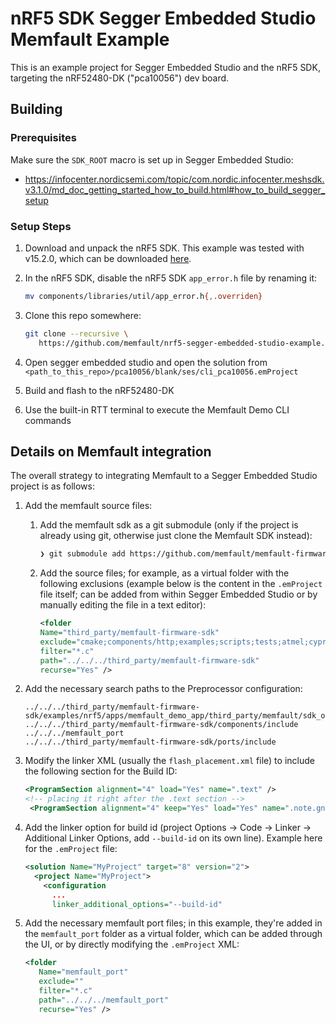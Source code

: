 # nRF5 SDK Segger Embedded Studio Memfault Example

This is an example project for Segger Embedded Studio and the nRF5 SDK,
targeting the nRF52480-DK ("pca10056") dev board.

## Building

### Prerequisites

Make sure the `SDK_ROOT` macro is set up in Segger Embedded Studio:

- https://infocenter.nordicsemi.com/topic/com.nordic.infocenter.meshsdk.v3.1.0/md_doc_getting_started_how_to_build.html#how_to_build_segger_setup

### Setup Steps

1. Download and unpack the nRF5 SDK. This example was tested with v15.2.0, which
   can be downloaded
   [here](https://developer.nordicsemi.com/nRF5_SDK/nRF5_SDK_v15.x.x/nRF5_SDK_15.2.0_9412b96.zip).

2. In the nRF5 SDK, disable the nRF5 SDK `app_error.h` file by renaming it:

   ```bash
   mv components/libraries/util/app_error.h{,.overriden}
   ```

3. Clone this repo somewhere:

   ```bash
   git clone --recursive \
      https://github.com/memfault/nrf5-segger-embedded-studio-example.git
   ```

4. Open segger embedded studio and open the solution from
   `<path_to_this_repo>/pca10056/blank/ses/cli_pca10056.emProject`

5. Build and flash to the nRF52480-DK

6. Use the built-in RTT terminal to execute the Memfault Demo CLI commands

## Details on Memfault integration

The overall strategy to integrating Memfault to a Segger Embedded Studio project
is as follows:

1. Add the memfault source files:

   1. Add the memfault sdk as a git submodule (only if the project is already
      using git, otherwise just clone the Memfault SDK instead):

      ```bash
      ❯ git submodule add https://github.com/memfault/memfault-firmware-sdk.git third_party/memfault-firmware-sdk
      ```

   2. Add the source files; for example, as a virtual folder with the following
      exclusions (example below is the content in the `.emProject` file itself;
      can be added from within Segger Embedded Studio or by manually editing the
      file in a text editor):

      ```xml
      <folder
      Name="third_party/memfault-firmware-sdk"
      exclude="cmake;components/http;examples;scripts;tests;atmel;cypress;dialog;emlib;esp8266_sdk;esp_idf;freertos;lwip;mbedtls;mynewt;nxp;particle;qp;s32sdk;stm32cube;templates;zephyr;nrf5_coredump_storage.c"
      filter="*.c"
      path="../../../third_party/memfault-firmware-sdk"
      recurse="Yes" />
      ```

2. Add the necessary search paths to the Preprocessor configuration:

   ```plaintext
   ../../../third_party/memfault-firmware-sdk/examples/nrf5/apps/memfault_demo_app/third_party/memfault/sdk_overrides
   ../../../third_party/memfault-firmware-sdk/components/include
   ../../../memfault_port
   ../../../third_party/memfault-firmware-sdk/ports/include
   ```

3. Modify the linker XML (usually the `flash_placement.xml` file) to include the
   following section for the Build ID:

   ```xml
   <ProgramSection alignment="4" load="Yes" name=".text" />
   <!-- placing it right after the .text section -->
    <ProgramSection alignment="4" keep="Yes" load="Yes" name=".note.gnu.build-id" inputsections="*(.note.gnu.build-id)" address_symbol="__start_gnu_build_id_start" end_symbol="__stop_gnu_build_id_stop" />
   ```

4. Add the linker option for build id (project Options -> Code -> Linker ->
   Additional Linker Options, add `--build-id` on its own line). Example here
   for the `.emProject` file:

   ```xml
   <solution Name="MyProject" target="8" version="2">
     <project Name="MyProject">
       <configuration
         ...
         linker_additional_options="--build-id"
   ```

5. Add the necessary memfault port files; in this example, they're added in the
   `memfault_port` folder as a virtual folder, which can be added through the
   UI, or by directly modifying the `.emProject` XML:

   ```xml
   <folder
      Name="memfault_port"
      exclude=""
      filter="*.c"
      path="../../../memfault_port"
      recurse="Yes" />
   ```
